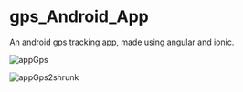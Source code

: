 
# gps_Android_App
An android gps tracking app, made using angular and ionic.


![appGps](https://user-images.githubusercontent.com/46634097/119640598-af049780-be10-11eb-828f-1822a7b0d99c.png)

![appGps2shrunk](https://user-images.githubusercontent.com/46634097/119641166-47028100-be11-11eb-9102-066b4fe99260.jpg)
